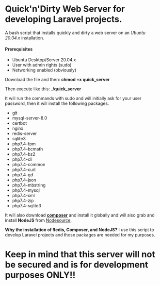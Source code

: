 # Quick'n'Dirty Web Server for developing Laravel projects.
A bash script that installs quickly and dirty a web server on an *Ubuntu 20.04.x* installation.

#### Prerequisites
- Ubuntu Desktop/Server 20.04.x
- User with admin rights (sudo) 
- Networking enabled (obviously)

Download the file and then: **chmod +x quick_server**

Then execute like this: **./quick_server**

It will run the commands with sudo and will initially ask for your user password, then it will install the following packages.

- git
- mysql-server-8.0
- certbot
- nginx
- redis-server
- sqlite3
- php7.4-fpm 
- php7.4-bcmath 
- php7.4-bz2
- php7.4-cli
- php7.4-common
- php7.4-curl
- php7.4-gd
- php7.4-json
- php7.4-mbstring
- php7.4-mysql
- php7.4-xml
- php7.4-zip
- php7.4-sqlite3

It will also download [**composer**](https://getcomposer.org) and install it globally and will also grab and install **NodeJS** from [Nodesource](https://github.com/nodesource/distributions).

**Why the installation of Redis, Composer, and NodeJS?**
I use this script to develop Laravel projects and those packages are needed for my purposes.

# Keep in mind that this server will not be secured and is for development purposes ONLY!!
